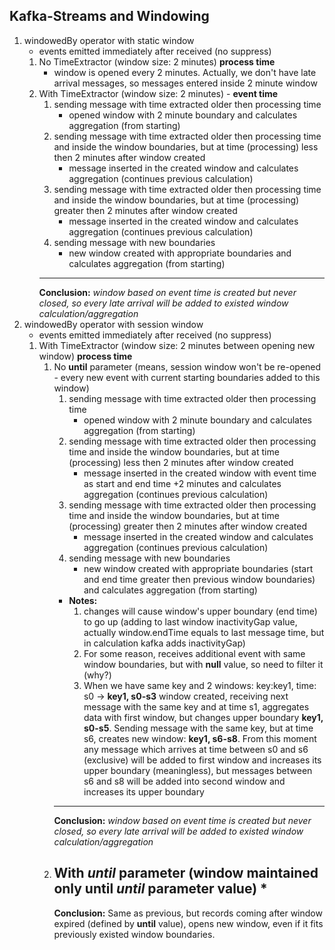 Kafka-Streams and Windowing
--------------------

1. windowedBy operator with static window
    * events emitted immediately after received (no suppress)
    1. No TimeExtractor (window size: 2 minutes) **process time**
        * window is opened every 2 minutes. Actually, we don't have late arrival messages, so 
        messages entered inside 2 minute window
    1. With TimeExtractor (window size: 2 minutes) - **event time**
        1. sending message with time extracted older then processing time
            * opened window with 2 minute boundary and calculates aggregation (from starting)
        1. sending message with time extracted older then processing time and 
        inside the window boundaries, but at time (processing) less 
        then 2 minutes after window created
            * message inserted in the created window and 
            calculates aggregation (continues previous calculation)
        1. sending message with time extracted older then processing time and 
        inside the window boundaries, but at time (processing) greater then 
        2 minutes after window created
            * message inserted in the created window and calculates aggregation 
            (continues previous calculation)
        1. sending message with new boundaries
            * new window created with appropriate boundaries and calculates 
            aggregation (from starting)
        ---------------------------------------------
        **Conclusion:** _window based on event time is created but never closed, so every late arrival will be added to existed window calculation/aggregation_
1. windowedBy operator with session window
    * events emitted immediately after received (no suppress)
    1. With TimeExtractor (window size: 2 minutes between opening new window) **process time**
        1. No **until** parameter (means, session window won't be re-opened - every new event 
                with current starting boundaries added to this window)
            1. sending message with time extracted older then processing time
                * opened window with 2 minute boundary and calculates aggregation 
                (from starting)
            1. sending message with time extracted older then processing time and 
            inside the window boundaries, but at time (processing) less then 2 minutes 
            after window created
                * message inserted in the created window with event time as start and end time +2 minutes
                 and calculates aggregation (continues previous calculation)
            1. sending message with time extracted older then processing time and 
                inside the window boundaries, but at time (processing) greater then 2 minutes 
                after window created
                * message inserted in the created window and calculates aggregation 
                (continues previous calculation)
            1. sending message with new boundaries
                * new window created with appropriate boundaries 
                (start and end time greater then previous window boundaries) and calculates 
                aggregation (from starting)
            * **Notes:**
                1. changes will cause window's upper boundary (end time) to go up (adding to last window inactivityGap value, actually window.endTime equals to last message time, but in calculation kafka adds inactivityGap)
                1. For some reason, receives additional event with same window boundaries, but with **null** value, so need to filter it (why?)
                1. When we have same key and 2 windows: key:key1, time: s0 -> **key1, s0-s3** window created, receiving next message with 
                the same key and at time s1, aggregates data with first window, but changes upper boundary **key1, s0-s5**. 
                Sending message with the same key, but at time s6, creates new window: **key1, s6-s8**.
                From this moment any message which arrives at time between s0 and s6 (exclusive) will be added to first window 
                and increases its upper boundary (meaningless), but messages between s6 and s8 will be added into second window 
                and increases its upper boundary 
            ---------------------------------------------
            **Conclusion:** _window based on event time is created but never closed, so every late arrival will be added to existed window calculation/aggregation_
        2. With *until* parameter (window maintained only until *until* parameter value)
            *
            ---------------------------------------------
            **Conclusion:** Same as previous, but records coming after window expired (defined by **until** value), 
            opens new window, even if it fits previously existed window boundaries. 